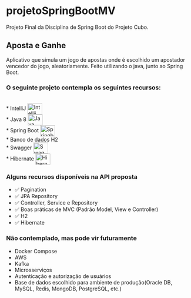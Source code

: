 # projetoSpringBootMV

Projeto Final da Disciplina de Spring Boot do Projeto Cubo.

## Aposta e Ganhe

Aplicativo que simula um jogo de apostas onde é escolhido um apostador vencedor do jogo, 
aleatoriamente. Feito utilizando o java, junto ao Spring Boot.

### O seguinte projeto contempla os seguintes recursos:

<div><br>
  * IntelliJ  <img align="center" alt="Intellij" height="30" width="40" src="https://cdn.jsdelivr.net/gh/devicons/devicon/icons/intellij/intellij-original.svg"><br>
  * Java 8  <img align="center" alt="Java" height="30" width="40" src="https://cdn.jsdelivr.net/gh/devicons/devicon/icons/java/java-original-wordmark.svg"><br>
  * Spring Boot <img align="center" alt="Springboot" height="30" width="40" src="https://cdn.jsdelivr.net/gh/devicons/devicon/icons/spring/spring-original.svg"><br>
  * Banco de dados H2 <br>
  * Swagger <img align="center" alt="Swagger" height="30" width="40" src="https://cdn.jsdelivr.net/gh/devicons/devicon@latest/icons/swagger/swagger-original.svg"><br>
  * Hibernate <img align="center" alt="Hibernate" height="30" width="40" src="https://cdn.jsdelivr.net/gh/devicons/devicon@latest/icons/hibernate/hibernate-original.svg"><br>
</div>

### Alguns recursos disponíveis na API proposta

  * ✅ Pagination
  * ✅ JPA Repository
  * ✅ Controller, Service e Repository
  * ✅ Boas práticas de MVC (Padrão Model, View e Controller)
  * ✅ H2
  * ✅ Hibernate

### Não contemplado, mas pode vir futuramente

 * Docker Compose
 * AWS
 * Kafka
 * Microsserviços
 * Autenticação e autorização de usuários 
 * Base de dados escolhido para ambiente de produção(Oracle DB, MySQL, Redis, MongoDB, PostgreSQL, etc.)

